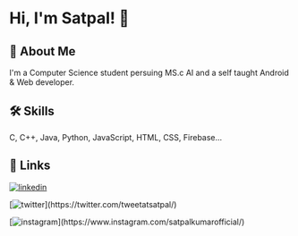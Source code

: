 
# Hi, I'm Satpal! 👋

## 🚀 About Me
I'm a Computer Science student persuing MS.c AI and a self taught Android & Web developer.

## 🛠 Skills
C, C++, Java, Python, JavaScript, HTML, CSS, Firebase...

## 🔗 Links
<!-- [![portfolio](https://img.shields.io/badge/my_portfolio-fff?style=for-the-badge&logo=ko-fi&logoColor=purple)](https://satpalkumarofficial.github.io/) -->
[![linkedin](https://img.shields.io/badge/linkedin-fff?style=for-the-badge&logo=linkedin&logoColor=0A66C2)](https://www.linkedin.com/in/satpalkumarofficial/)

[![twitter](https://img.shields.io/badge/twitter-fff?style=for-the-badge&logo=twitter&logoColor=?)](https://twitter.com/tweetatsatpal/)

[![instagram](https://img.shields.io/badge/instagram-white?style=for-the-badge&logo=instagram&logoColor=?)](https://www.instagram.com/satpalkumarofficial/)
